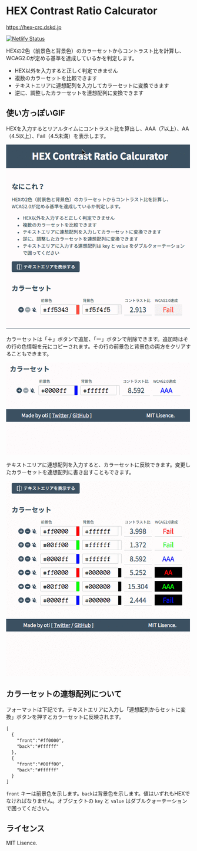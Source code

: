 # HEX Contrast Ratio Calcurator

https://hex-crc.dskd.jp

[![Netlify Status](https://api.netlify.com/api/v1/badges/dd371e46-f0e0-4664-ada0-dcc93fe9023e/deploy-status)](https://app.netlify.com/sites/hex-crc/deploys)

HEXの2色（前景色と背景色）のカラーセットからコントラスト比を計算し、WCAG2.0が定める基準を達成しているかを判定します。

- HEX以外を入力すると正しく判定できません
- 複数のカラーセットを比較できます
- テキストエリアに連想配列を入力してカラーセットに変換できます
- 逆に、調整したカラーセットを連想配列に変換できます

## 使い方っぽいGIF

HEXを入力するとリアルタイムにコントラスト比を算出し、AAA（7以上）、AA（4.5以上）、Fail（4.5未満）を表示します。

![](./public/assets/images/screenshot_01.gif)

カラーセットは「＋」ボタンで追加、「ー」ボタンで削除できます。追加時はその行の色情報を元にコピーされます。その行の前景色と背景色の両方をクリアすることもできます。

![](./public/assets/images/screenshot_02.gif)

テキストエリアに連想配列を入力すると、カラーセットに反映できます。変更したカラーセットを連想配列に書き出すこともできます。

![](./public/assets/images/screenshot_03.gif)

## カラーセットの連想配列について

フォーマットは下記です。テキストエリアに入力し「連想配列からセットに変換」ボタンを押すとカラーセットに反映されます。

```
[
  {
    "front":"#ff0000",
    "back":"#ffffff"
  },
  {
    "front":"#00ff00",
    "back":"#ffffff"
  }
]
```

`front` キーは前景色を示します。`back`は背景色を示します。値はいずれもHEXでなければなりません。オブジェクトの `key` と `value` はダブルクォーテーションで囲ってください。

## ライセンス

MIT Lisence.